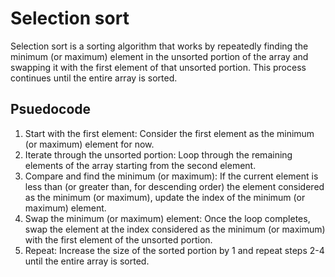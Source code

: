 # Selection sort

Selection sort is a sorting algorithm that works by repeatedly finding the minimum (or maximum) element in the unsorted portion of the array and swapping it with the first element of that unsorted portion. This process continues until the entire array is sorted.

## Psuedocode

1. Start with the first element: Consider the first element as the minimum (or maximum) element for now.
2. Iterate through the unsorted portion: Loop through the remaining elements of the array starting from the second element.
3. Compare and find the minimum (or maximum): If the current element is less than (or greater than, for descending order) the element considered as the minimum (or maximum), update the index of the minimum (or maximum) element.
4. Swap the minimum (or maximum) element: Once the loop completes, swap the element at the index considered as the minimum (or maximum) with the first element of the unsorted portion.
5. Repeat: Increase the size of the sorted portion by 1 and repeat steps 2-4 until the entire array is sorted.
